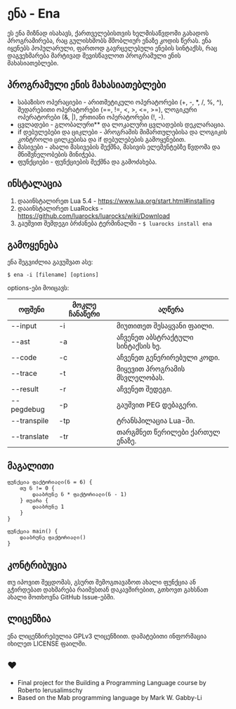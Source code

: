 # ენა - Ena
ეს ენა მიზნად ისახავს, ქართველებისთვის ხელმისაწვდომი გახადოს პროგრამირება, რაც გულისხმობს მშობლიურ ენაზე კოდის წერას. ენა იყენებს პოპულარული, ფართოდ გავრცელებული ენების სინტაქსს, რაც დაგვეხმარება მარტივად შევისწავლოთ პროგრამული ენის მახასიათებლები.

## პროგრამული ენის მახასიათებლები
- საბაზისო ოპერაციები - არითმეტიკული ოპერატორები (+, -, *, /, %, ^), შედარებითი ოპერატორები (==, !=, <, >, <=, >=), ლოგიკური ოპერატორები (&, |), ერთიანი ოპერატორები (!, -).
- ცვლადები - გლობალური** და ლოკალური ცვლადების დეკლარაცია.
- if დებულებები და ციკლები - პროგრამის მიმართულებისა და ლოგიკის კონტროლი ცილკებისა და if დებულებების გამოყენებით. 
- მასივები - ახალი მასივების შექმნა, მასივის ელემენტებზე წვდომა და მნიშვნელობების მინიჭება.
- ფუნქციები - ფუნქციების შექმნა და გამოძახება.

## ინსტალაცია
1. დააინსტალირეთ Lua 5.4 - https://www.lua.org/start.html#installing
2. დააინსტალირეთ LuaRocks - https://github.com/luarocks/luarocks/wiki/Download
3. გაუშვით შემდეგი ბრძანება ტერმინალში - `$ luarocks install ena`

## გამოყენება
ენა შეგვიძლია გავუშვათ ასე:

`$ ena -i [filename] [options]`

options-ები მოიცავს:

| ოფშენი | მოკლე ჩანაწერი | აღწერა |
|--------|------------|-------------|
| --input | -i | მიუთითეთ შესაყვანი ფაილი. |
| --ast | -a | აჩვენეთ აბსტრაქტული სინტაქსის ხე. |
| --code | -c | აჩვენეთ გენერირებული კოდი. |
| --trace | -t | მიყევით პროგრამის მსვლელობას. |
| --result | -r | აჩვენეთ შედეგი. |
| --pegdebug | -p | გაუშვით PEG დებაგერი. |
| --transpile | -tp | ტრანსპილაცია Lua-ში. |
| --translate | -tr | თარგმნეთ წერილები ქართულ ენაზე. |

## მაგალითი

```ena
ფუნქცია ფაქტორიალი(ნ = 6) {
    თუ ნ != 0 {
        დააბრუნე ნ * ფაქტორიალი(ნ - 1)
    } თუარა {
        დააბრუნე 1
    }
}

ფუნქცია main() {
    დააბრუნე ფაქტორიალი()
}
```

## კონტრიბუცია
თუ იპოვით შეცდომას, გსურთ შემოგთავაზოთ ახალი ფუნქცია ან გჭირდებათ დახმარება რაიმესთან დაკავშირებით, გთხოვთ გახსნათ ახალი მოთხოვნა GitHub Issue-ებში.

## ლიცენზია
ენა ლიცენზირებულია GPLv3 ლიცენზიით. დამატებითი ინფორმაცია იხილეთ LICENSE ფაილში.

## ♥
- Final project for the Building a Programming Language course by Roberto Ierusalimschy
- Based on the Mab programming language by Mark W. Gabby-Li
